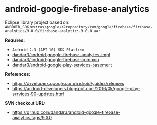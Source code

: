 # android-google-firebase-analytics

Eclipse library project based on:<br/>
`ANDROID_SDK/extras/google/m2repository/com/google/firebase/firebase-analytics/9.0.0/firebase-analytics-9.0.0.aar`

**Requires:**
- `Android 2.3 (API 10) SDK Platform`
- [dandar3/android-google-firebase-analytics-impl](https://github.com/dandar3/android-google-firebase-analytics-impl)
- [dandar3/android-google-firebase-common](https://github.com/dandar3/android-google-firebase-common)
- [dandar3/android-google-play-services-basement](https://github.com/dandar3/android-google-play-services-basement)

**References:**
- https://developers.google.com/android/guides/releases
- https://android-developers.blogspot.com/2016/05/google-play-services-90-updates.html

**SVN checkout URL:**
- https://github.com/dandar3/android-google-firebase-analytics/tags/9.0.0
